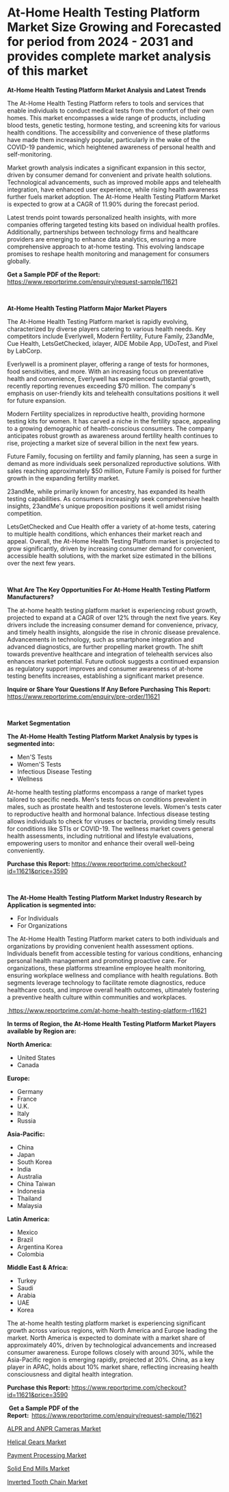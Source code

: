 <p><h1>At-Home Health Testing Platform Market Size Growing and Forecasted for period from 2024 - 2031 and provides complete market analysis of this market</h1></p><p><strong>At-Home Health Testing Platform Market Analysis and Latest Trends</strong></p>
<p><p>The At-Home Health Testing Platform refers to tools and services that enable individuals to conduct medical tests from the comfort of their own homes. This market encompasses a wide range of products, including blood tests, genetic testing, hormone testing, and screening kits for various health conditions. The accessibility and convenience of these platforms have made them increasingly popular, particularly in the wake of the COVID-19 pandemic, which heightened awareness of personal health and self-monitoring.</p><p>Market growth analysis indicates a significant expansion in this sector, driven by consumer demand for convenient and private health solutions. Technological advancements, such as improved mobile apps and telehealth integration, have enhanced user experience, while rising health awareness further fuels market adoption. The At-Home Health Testing Platform Market is expected to grow at a CAGR of 11.90% during the forecast period. </p><p>Latest trends point towards personalized health insights, with more companies offering targeted testing kits based on individual health profiles. Additionally, partnerships between technology firms and healthcare providers are emerging to enhance data analytics, ensuring a more comprehensive approach to at-home testing. This evolving landscape promises to reshape health monitoring and management for consumers globally.</p></p>
<p><strong>Get a Sample PDF of the Report:&nbsp;</strong> <a href="https://www.reportprime.com/enquiry/request-sample/11621?utm_campaign=1121&utm_medium=2&utm_source=Github&utm_content=ia&utm_term=02122024&utm_id=at-home-health-testing-platform">https://www.reportprime.com/enquiry/request-sample/11621</a></p>
<p>&nbsp;</p>
<p><strong>At-Home Health Testing Platform Major Market Players</strong></p>
<p><p>The At-Home Health Testing Platform market is rapidly evolving, characterized by diverse players catering to various health needs. Key competitors include Everlywell, Modern Fertility, Future Family, 23andMe, Cue Health, LetsGetChecked, ixlayer, AIDE Mobile App, UDoTest, and Pixel by LabCorp. </p><p>Everlywell is a prominent player, offering a range of tests for hormones, food sensitivities, and more. With an increasing focus on preventative health and convenience, Everlywell has experienced substantial growth, recently reporting revenues exceeding $70 million. The company's emphasis on user-friendly kits and telehealth consultations positions it well for future expansion.</p><p>Modern Fertility specializes in reproductive health, providing hormone testing kits for women. It has carved a niche in the fertility space, appealing to a growing demographic of health-conscious consumers. The company anticipates robust growth as awareness around fertility health continues to rise, projecting a market size of several billion in the next few years.</p><p>Future Family, focusing on fertility and family planning, has seen a surge in demand as more individuals seek personalized reproductive solutions. With sales reaching approximately $50 million, Future Family is poised for further growth in the expanding fertility market.</p><p>23andMe, while primarily known for ancestry, has expanded its health testing capabilities. As consumers increasingly seek comprehensive health insights, 23andMe's unique proposition positions it well amidst rising competition.</p><p>LetsGetChecked and Cue Health offer a variety of at-home tests, catering to multiple health conditions, which enhances their market reach and appeal. Overall, the At-Home Health Testing Platform market is projected to grow significantly, driven by increasing consumer demand for convenient, accessible health solutions, with the market size estimated in the billions over the next few years.</p></p>
<p>&nbsp;</p>
<p><strong>What Are The Key Opportunities For At-Home Health Testing Platform Manufacturers?</strong></p>
<p><p>The at-home health testing platform market is experiencing robust growth, projected to expand at a CAGR of over 12% through the next five years. Key drivers include the increasing consumer demand for convenience, privacy, and timely health insights, alongside the rise in chronic disease prevalence. Advancements in technology, such as smartphone integration and advanced diagnostics, are further propelling market growth. The shift towards preventive healthcare and integration of telehealth services also enhances market potential. Future outlook suggests a continued expansion as regulatory support improves and consumer awareness of at-home testing benefits increases, establishing a significant market presence.</p></p>
<p><strong>Inquire or Share Your Questions If Any Before Purchasing This Report:</strong> <a href="https://www.reportprime.com/enquiry/pre-order/11621?utm_campaign=1121&utm_medium=2&utm_source=Github&utm_content=ia&utm_term=02122024&utm_id=at-home-health-testing-platform">https://www.reportprime.com/enquiry/pre-order/11621</a></p>
<p>&nbsp;</p>
<p><strong>Market Segmentation</strong></p>
<p><strong>The At-Home Health Testing Platform Market Analysis by types is segmented into:</strong></p>
<p><ul><li>Men'S Tests</li><li>Women'S Tests</li><li>Infectious Disease Testing</li><li>Wellness</li></ul></p>
<p><p>At-home health testing platforms encompass a range of market types tailored to specific needs. Men's tests focus on conditions prevalent in males, such as prostate health and testosterone levels. Women's tests cater to reproductive health and hormonal balance. Infectious disease testing allows individuals to check for viruses or bacteria, providing timely results for conditions like STIs or COVID-19. The wellness market covers general health assessments, including nutritional and lifestyle evaluations, empowering users to monitor and enhance their overall well-being conveniently.</p></p>
<p><strong>Purchase this Report:&nbsp;</strong><a href="https://www.reportprime.com/checkout?id=11621&price=3590&utm_campaign=1121&utm_medium=2&utm_source=Github&utm_content=ia&utm_term=02122024&utm_id=at-home-health-testing-platform">https://www.reportprime.com/checkout?id=11621&price=3590</a></p>
<p>&nbsp;</p>
<p><strong>The At-Home Health Testing Platform Market Industry Research by Application is segmented into:</strong></p>
<p><ul><li>For Individuals</li><li>For Organizations</li></ul></p>
<p><p>The At-Home Health Testing Platform market caters to both individuals and organizations by providing convenient health assessment options. Individuals benefit from accessible testing for various conditions, enhancing personal health management and promoting proactive care. For organizations, these platforms streamline employee health monitoring, ensuring workplace wellness and compliance with health regulations. Both segments leverage technology to facilitate remote diagnostics, reduce healthcare costs, and improve overall health outcomes, ultimately fostering a preventive health culture within communities and workplaces.</p></p>
<p><a href="https://www.reportprime.com/at-home-health-testing-platform-r11621?utm_campaign=1121&utm_medium=2&utm_source=Github&utm_content=ia&utm_term=02122024&utm_id=at-home-health-testing-platform">&nbsp;https://www.reportprime.com/at-home-health-testing-platform-r11621</a></p>
<p><strong>In terms of Region, the At-Home Health Testing Platform Market Players available by Region are:</strong></p>
<p>
    <p> <strong> North America: </strong>
        <ul>
            <li>United States</li>
            <li>Canada</li>
        </ul>
        </p> 
    <p> <strong> Europe: </strong>
        <ul>
            <li>Germany</li>
            <li>France</li>
            <li>U.K.</li>
            <li>Italy</li>
            <li>Russia</li>
        </ul>
        </p> 
    <p> <strong> Asia-Pacific: </strong>
        <ul>
            <li>China</li>
            <li>Japan</li>
            <li>South Korea</li>
            <li>India</li>
            <li>Australia</li>
            <li>China Taiwan</li>
            <li>Indonesia</li>
            <li>Thailand</li>
            <li>Malaysia</li>
        </ul>
        </p> 
    <p> <strong> Latin America: </strong>
        <ul>
            <li>Mexico</li>
            <li>Brazil</li>
            <li>Argentina Korea</li>
            <li>Colombia</li>
        </ul>
        </p> 
    <p> <strong> Middle East & Africa: </strong>
        <ul>
            <li>Turkey</li>
            <li>Saudi</li>
            <li>Arabia</li>
            <li>UAE</li>
            <li>Korea</li>
        </ul>
    </p>
    </p>
<p><p>The at-home health testing platform market is experiencing significant growth across various regions, with North America and Europe leading the market. North America is expected to dominate with a market share of approximately 40%, driven by technological advancements and increased consumer awareness. Europe follows closely with around 30%, while the Asia-Pacific region is emerging rapidly, projected at 20%. China, as a key player in APAC, holds about 10% market share, reflecting increasing health consciousness and digital health integration.</p></p>
<p><strong>Purchase this Report: </strong><a href="https://www.reportprime.com/checkout?id=11621&price=3590&utm_campaign=1121&utm_medium=2&utm_source=Github&utm_content=ia&utm_term=02122024&utm_id=at-home-health-testing-platform">https://www.reportprime.com/checkout?id=11621&price=3590</a></p>
<p>&nbsp;<strong>Get a Sample PDF of the Report:&nbsp;&nbsp;</strong><a href="https://www.reportprime.com/enquiry/request-sample/11621?utm_campaign=1121&utm_medium=2&utm_source=Github&utm_content=ia&utm_term=02122024&utm_id=at-home-health-testing-platform">https://www.reportprime.com/enquiry/request-sample/11621</a></p>
<p><strong></strong></p>
<p><p><a href="https://issuu.com/reportprime-2/docs/alpr-and-anpr-cameras-market-size-2030.pptx?utm_campaign=1121&utm_medium=2&utm_source=Github&utm_content=ia&utm_term=02122024&utm_id=at-home-health-testing-platform">ALPR and ANPR Cameras Market</a></p><p><a href="https://www.linkedin.com/pulse/helical-gears-market-analysis-report-2024-2031-cagr-129-essential-rnicf?utm_campaign=1121&utm_medium=2&utm_source=Github&utm_content=ia&utm_term=02122024&utm_id=at-home-health-testing-platform">Helical Gears Market</a></p><p><a href="https://github.com/guneycigdem35/Market-Research-Report-List-5/blob/main/payment-processing-market.md?utm_campaign=1121&utm_medium=2&utm_source=Github&utm_content=ia&utm_term=02122024&utm_id=at-home-health-testing-platform">Payment Processing Market</a></p><p><a href="https://issuu.com/reportprime-2/docs/solid-end-mills-market-size-2030.pptx?utm_campaign=1121&utm_medium=2&utm_source=Github&utm_content=ia&utm_term=02122024&utm_id=at-home-health-testing-platform">Solid End Mills Market</a></p><p><a href="https://www.linkedin.com/pulse/global-inverted-tooth-chain-market-trends-forecasts-strategic-bm5af?utm_campaign=1121&utm_medium=2&utm_source=Github&utm_content=ia&utm_term=02122024&utm_id=at-home-health-testing-platform">Inverted Tooth Chain Market</a></p></p>